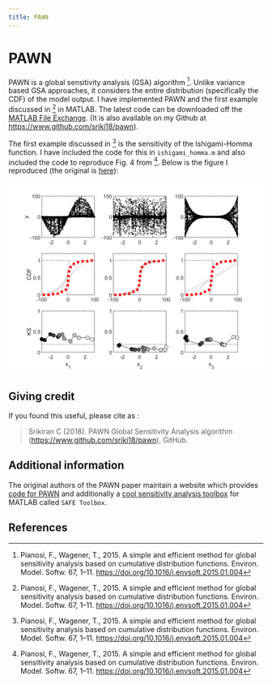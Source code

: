```yaml
---
title: PAWN
---
```


# PAWN

PAWN is a global sensitivity analysis (GSA) algorithm [^1]. Unlike variance based GSA approaches, it considers the entire distribution (specifically the CDF) of the model output. I have implemented PAWN and the first example discussed in [^1] in MATLAB. The latest code can be downloaded off the [MATLAB File Exchange](https://www.mathworks.com/matlabcentral/fileexchange/69436-pawn-global-sensitivity-analysis-algorithm). (It is also available on my Github at <https://www.github.com/sriki18/pawn>).

The first example discussed in [^1] is the sensitivity of the Ishigami-Homma function. I have included the code for this in `ishigami_homma.m` and also included the code to reproduce Fig. 4 from [^1]. Below is the figure I reproduced (the original is [here](https://www.sciencedirect.com/science/article/pii/S1364815215000237#fig4)):

![Check out the repository!](/assets/PAWN/fig4.png)

## Giving credit

If you found this useful, please cite as :

> Srikiran C (2018). PAWN Global Sensitivity Analysis algorithm (https://www.github.com/sriki18/pawn), GitHub.

## Additional information

The original authors of the PAWN paper maintain a website which provides [code for PAWN](https://www.safetoolbox.info/pawn-method/) and additionally a [cool sensitivity analysis toolbox](https://www.safetoolbox.info/info-and-documentation/) for MATLAB called `SAFE Toolbox`.

## References

[^1]: Pianosi, F., Wagener, T., 2015. A simple and efficient method for global sensitivity analysis based on cumulative distribution functions. Environ. Model. Softw. 67, 1–11. <https://doi.org/10.1016/j.envsoft.2015.01.004>
